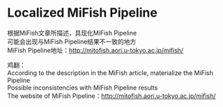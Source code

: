 # Localized MiFish Pipeline
根据MiFish文章所描述，具现化MiFish Pipeline  
可能会出现与MiFish Pipeline结果不一致的地方  
MiFish Pipeline地址：http://mitofish.aori.u-tokyo.ac.jp/mifish/  

鸡翻：  
According to the description in the MiFish article, materialize the MiFish Pipeline  
Possible inconsistencies with MiFish Pipeline results  
The website of MiFish Pipeline：http://mitofish.aori.u-tokyo.ac.jp/mifish/  
